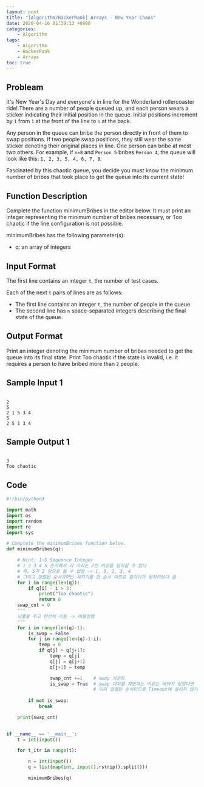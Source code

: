 ```yaml
---
layout: post
title: "[Algorithm/HackerRank] Arrays - New Year Chaos"
date: 2020-04-16 01:39:13 +0900
categories: 
    - Algorithm
tags:
    - Algorithm
    - HackerRank
    - Arrays
toc: true
---
```


<!-- more -->


## Probleam
It's New Year's Day and everyone's in line for the Wonderland rollercoaster ride! There are a number of people queued up, and each person wears a sticker indicating their initial position in the queue. Initial positions increment by `1` from `1` at the front of the line to `n` at the back.

Any person in the queue can bribe the person directly in front of them to swap positions. If two people swap positions, they still wear the same sticker denoting their original places in line. One person can bribe at most two others. For example, if `n=8` and `Person 5` bribes `Person 4`, the queue will look like this: `1, 2, 3, 5, 4, 6, 7, 8`.

Fascinated by this chaotic queue, you decide you must know the minimum number of bribes that took place to get the queue into its current state!

## Function Description
Complete the function minimumBribes in the editor below. It must print an integer representing the minimum number of bribes necessary, or Too chaotic if the line configuration is not possible.

minimumBribes has the following parameter(s):

- q: an array of integers

## Input Format
The first line contains an integer `t`, the number of test cases.

Each of the next `t` pairs of lines are as follows:
- The first line contains an integer `t`, the number of people in the queue
- The second line has `n` space-separated integers describing the final state of the queue.

## Output Format
Print an integer denoting the minimum number of bribes needed to get the queue into its final state. Print Too chaotic if the state is invalid, i.e. it requires a person to have bribed more than `2` people.

## Sample Input 1
```

2
5
2 1 5 3 4
5
2 5 1 3 4
```


## Sample Output 1
```

3
Too chaotic
```


## Code

```python
#!/bin/python3

import math
import os
import random
import re
import sys

# Complete the minimumBribes function below.
def minimumBribes(q):

    # Hint: 1~5 Sequence Integer
    # 1 2 3 4 5 순서에서 각 자리는 2칸 이상을 넘어갈 수 없다
    # 즉, 5가 2 앞으로 올 수 없음 -> 1, 5, 2, 3, 4
    # 그리고 정렬된 순서가아닌 새치기를 한 순서 이므로 앞자리가 뒷자리보다 큼
    for i in range(len(q)):
        if q[i] - i > 3:
            print("Too chaotic")
            return 0
    swap_cnt = 0
    """
    뇌물을 주고 한칸씩 이동 -> 버블정렬
    """
    for i in range(len(q)-1):
        is_swap = False
        for j in range(len(q)-1-i):
            temp = 0
            if q[j] > q[j+1]:
                temp = q[j]
                q[j] = q[j+1]
                q[j+1] = temp

                swap_cnt +=1    # swap 카운트
                is_swap = True  # swap 여부를 확인하는 이유는 바뀌지 않았다면
                                # 이미 정렬된 순서이므로 Timeout에 걸리지 않기 위함.
        
        if not is_swap:
            break

    print(swap_cnt)
            

if __name__ == '__main__':
    t = int(input())

    for t_itr in range(t):

        n = int(input())
        q = list(map(int, input().rstrip().split()))

        minimumBribes(q)
```
